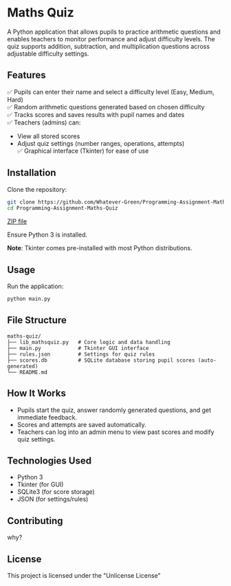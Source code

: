 
# Maths Quiz

A Python application that allows pupils to practice arithmetic questions and enables teachers to monitor performance and adjust difficulty levels. The quiz supports addition, subtraction, and multiplication questions across adjustable difficulty settings.

## Features

✅ Pupils can enter their name and select a difficulty level (Easy, Medium, Hard)  
✅ Random arithmetic questions generated based on chosen difficulty  
✅ Tracks scores and saves results with pupil names and dates  
✅ Teachers (admins) can:

-   View all stored scores
-   Adjust quiz settings (number ranges, operations, attempts)  
    ✅ Graphical interface (Tkinter) for ease of use


## Installation

Clone the repository:

```bash
git clone https://github.com/Whatever-Green/Programming-Assignment-Maths-Quiz
cd Programming-Assignment-Maths-Quiz

```
[ZIP file](https://github.com/Whatever-Green/Programming-Assignment-Maths-Quiz/archive/refs/heads/main.zip)

Ensure Python 3 is installed.


**Note**: Tkinter comes pre-installed with most Python distributions.

## Usage

Run the application:

```bash
python main.py

```

## File Structure

```
maths-quiz/
├── lib_mathsquiz.py   # Core logic and data handling
├── main.py            # Tkinter GUI interface
├── rules.json         # Settings for quiz rules
├── scores.db          # SQLite database storing pupil scores (auto-generated)
└── README.md

```

## How It Works

-   Pupils start the quiz, answer randomly generated questions, and get immediate feedback.
-   Scores and attempts are saved automatically.
-   Teachers can log into an admin menu to view past scores and modify quiz settings.

## Technologies Used

-   Python 3
-   Tkinter (for GUI)
-   SQLite3 (for score storage)
-   JSON (for settings/rules)



## Contributing

why?

## License

This project is licensed under the "Unlicense License"
